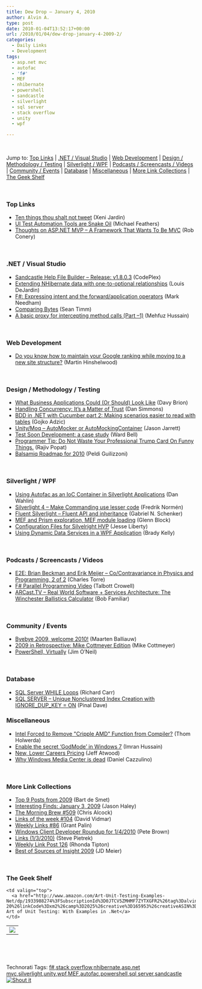 ```yaml
---
title: Dew Drop – January 4, 2010
author: Alvin A.
type: post
date: 2010-01-04T13:52:17+00:00
url: /2010/01/04/dew-drop-january-4-2009-2/
categories:
  - Daily Links
  - Development
tags:
  - asp.net mvc
  - autofac
  - 'f#'
  - MEF
  - nhibernate
  - powershell
  - sandcastle
  - silverlight
  - sql server
  - stack overflow
  - unity
  - wpf

---
```

&#160;

Jump to: [Top Links][1] | [.NET / Visual Studio][2] | [Web Development][3] | [Design / Methodology / Testing][4] | [Silverlight / WPF][5] | [Podcasts / Screencasts / Videos][6] | [Community / Events][7] | [Database][8] | [Miscellaneous][9] | [More Link Collections][10] | [The Geek Shelf][11] 

&#160;

### <a name="top"></a>Top Links

  * [Ten things thou shalt not tweet][12] (Xeni Jardin)
  * [UI Test Automation Tools are Snake Oil][13] (Michael Feathers)
  * [Thoughts on ASP.NET MVP – A Framework That Wants To Be MVC][14] (Rob Conery)

&#160;

### <a name="dotnet"></a>.NET / Visual Studio

  * [Sandcastle Help File Builder &#8211; Release: v1.8.0.3][15] (CodePlex)
  * [Extending NHibernate data with one-to-optional relationships][16] (Louis DeJardin)
  * [F#: Expressing intent and the forward/application operators][17] (Mark Needham)
  * [Comparing Bytes][18] (Sean Timm)
  * [A basic proxy for intercepting method calls (Part –1)][19] (Mehfuz Hussain)

&#160;

### <a name="web"></a>Web Development

  * [Do you know how to maintain your Google ranking while moving to a new site structure?][20] (Martin Hinshelwood)

&#160;

### <a name="design"></a>Design / Methodology / Testing

  * [What Business Applications Could (Or Should) Look Like][21] (Davy Brion)
  * [Handling Concurrency: It’s a Matter of Trust][22] (Dan Simmons)
  * [BDD in .NET with Cucumber part 2: Making scenarios easier to read with tables][23] (Gojko Adzic)
  * [Unity/Moq – AutoMocker or AutoMockingContainer][24] (Jason Jarrett)
  * [Test Soon Development: a case study][25] (Ward Bell)
  * [Programmer Tip: Do Not Waste Your Professional Trump Card On Funny Things.][26] (Rajiv Popat)
  * [Balsamiq Roadmap for 2010][27] (Peldi Guilizzoni)

&#160;

### <a name="silverlight"></a>Silverlight / WPF

  * [Using Autofac as an IoC Container in Silverlight Applications][28] (Dan Wahlin)
  * [Silverlight 4 &#8211; Make Commanding use lesser code][29] (Fredrik Normén)
  * [Fluent Silverlight – Fluent API and inheritance][30] (Gabriel N. Schenker)
  * [MEF and Prism exploration, MEF module loading][31] (Glenn Block)
  * [Configuration Files for Silvelright HVP][32] (Jesse Liberty)
  * [Using Dynamic Data Services in a WPF Application][33] (Brady Kelly)

&#160;

### <a name="podcasts"></a>Podcasts / Screencasts / Videos

  * [E2E: Brian Beckman and Erik Meijer &#8211; Co/Contravariance in Physics and Programming, 2 of 2][34] (Charles Torre)
  * [F# Parallel Programming Video][35] (Talbott Crowell)
  * [ARCast.TV &#8211; Real World Software + Services Architecture: The Winchester Ballistics Calculator][36] (Bob Familiar)

&#160;

### <a name="events"></a>Community / Events

  * [Byebye 2009, welcome 2010!][37] (Maarten Balliauw)
  * [2009 in Retrospective: Mike Cottmeyer Edition][38] (Mike Cottmeyer)
  * [PowerShell, Virtually][39] (Jim O’Neil)

&#160;

### <a name="db"></a>Database

  * [SQL Server WHILE Loops][40] (Richard Carr)
  * [SQL SERVER – Unique Nonclustered Index Creation with IGNORE\_DUP\_KEY = ON][41] (Pinal Dave)

<a name="sp"></a>

### <a name="misc"></a>Miscellaneous

  * [Intel Forced to Remove "Cripple AMD" Function from Compiler?][42] (Thom Holwerda)
  * [Enable the secret ‘GodMode’ in Windows 7][43] (Imran Hussain)
  * [New, Lower Careers Pricing][44] (Jeff Atwood)
  * [Why Windows Media Center is dead][45] (Daniel Cazzulino)

&#160;

### <a name="links"></a>More Link Collections

  * [Top 9 Posts from 2009][46] (Bart de Smet)
  * [Interesting Finds: January 3, 2009][47] (Jason Haley)
  * [The Morning Brew #509][48] (Chris Alcock)
  * [Links of the week #104][49] (David Vidmar)
  * [Weekly Links #86][50] (Grant Palin)
  * [Windows Client Developer Roundup for 1/4/2010][51] (Pete Brown)
  * [Links (1/3/2010)][52] (Steve Pietrek)
  * [Weekly Link Post 126][53] (Rhonda Tipton)
  * [Best of Sources of Insight 2009][54] (JD Meier)

&#160;

### <a name="shelf"></a>The Geek Shelf

<table border="0" cellspacing="0" cellpadding="0">
  <tr>
    <td>
      <img data-recalc-dims="1" decoding="async" src="https://i0.wp.com/ecx.images-amazon.com/images/I/51FXRestkbL._SL160_.jpg?w=660" />
    </td>
    
    <td valign="top">
      <a href="http://www.amazon.com/Art-Unit-Testing-Examples-Net/dp/1933988274%3FSubscriptionId%3D0JTCV5ZMHMF7ZYTXGFR2%26tag%3Dalvinashcraft-20%26linkCode%3Dxm2%26camp%3D2025%26creative%3D165953%26creativeASIN%3D1933988274">The Art of Unit Testing: With Examples in .Net</a>
    </td>
  </tr>
</table>

&#160;

<div style="padding-bottom: 0px; margin: 0px; padding-left: 0px; padding-right: 0px; display: inline; float: none; padding-top: 0px" id="scid:C16BAC14-9A3D-4c50-9394-FBFEF7A93539:f3ea2502-ba11-445b-912a-74007d645fc2" class="wlWriterSmartContent">
  <!--dotnetkickit-->
</div>

&#160;

<div style="padding-bottom: 0px; margin: 0px; padding-left: 0px; padding-right: 0px; display: inline; float: none; padding-top: 0px" id="scid:0767317B-992E-4b12-91E0-4F059A8CECA8:e3ec5391-85f9-4034-95c7-d6f5edb8f200" class="wlWriterSmartContent">
  Technorati Tags: <a href="http://technorati.com/tags/f%23" rel="tag">f#</a>,<a href="http://technorati.com/tags/stack+overflow" rel="tag">stack overflow</a>,<a href="http://technorati.com/tags/nhibernate" rel="tag">nhibernate</a>,<a href="http://technorati.com/tags/asp.net+mvc" rel="tag">asp.net mvc</a>,<a href="http://technorati.com/tags/silverlight" rel="tag">silverlight</a>,<a href="http://technorati.com/tags/unity" rel="tag">unity</a>,<a href="http://technorati.com/tags/wpf" rel="tag">wpf</a>,<a href="http://technorati.com/tags/MEF" rel="tag">MEF</a>,<a href="http://technorati.com/tags/autofac" rel="tag">autofac</a>,<a href="http://technorati.com/tags/powershell" rel="tag">powershell</a>,<a href="http://technorati.com/tags/sql+server" rel="tag">sql server</a>,<a href="http://technorati.com/tags/sandcastle" rel="tag">sandcastle</a>
</div>

<div class="wlWriterHeaderFooter" style="margin:0px; padding:0px 0px 0px 0px;">
  <div class="shoutIt">
    <a rev="vote-for" href="http://dotnetshoutout.com/Submit?url=http%3a%2f%2fwww.alvinashcraft.com%2f2010%2f01%2f04%2fdew-drop-january-4-2009-2%2f&title=Dew+Drop+-+January+4%2c+2009"><img decoding="async" alt="Shout it" src="http://dotnetshoutout.com/image.axd?url=https://morningdew-bpc6g3a0fgaxdxcu.eastus2-01.azurewebsites.net/2010/01/04/dew-drop-january-4-2009-2/" style="border:0px" /></a>
  </div>
</div>

 [1]: https://morningdew-bpc6g3a0fgaxdxcu.eastus2-01.azurewebsites.net/#top
 [2]: https://morningdew-bpc6g3a0fgaxdxcu.eastus2-01.azurewebsites.net/#dotnet
 [3]: https://morningdew-bpc6g3a0fgaxdxcu.eastus2-01.azurewebsites.net/#web
 [4]: https://morningdew-bpc6g3a0fgaxdxcu.eastus2-01.azurewebsites.net/#design
 [5]: https://morningdew-bpc6g3a0fgaxdxcu.eastus2-01.azurewebsites.net/#silverlight
 [6]: https://morningdew-bpc6g3a0fgaxdxcu.eastus2-01.azurewebsites.net/#podcasts
 [7]: https://morningdew-bpc6g3a0fgaxdxcu.eastus2-01.azurewebsites.net/#events
 [8]: https://morningdew-bpc6g3a0fgaxdxcu.eastus2-01.azurewebsites.net/#db
 [9]: https://morningdew-bpc6g3a0fgaxdxcu.eastus2-01.azurewebsites.net/#misc
 [10]: https://morningdew-bpc6g3a0fgaxdxcu.eastus2-01.azurewebsites.net/#links
 [11]: https://morningdew-bpc6g3a0fgaxdxcu.eastus2-01.azurewebsites.net/#shelf
 [12]: http://feedproxy.google.com/~r/boingboing/iBag/~3/1Au4bKbGkvE/ten-things-thou-shal.html
 [13]: http://blog.objectmentor.com/articles/2010/01/04/ui-test-automation-tools-are-snake-oil
 [14]: http://feedproxy.google.com/~r/wekeroad/EeKc/~3/bV0IUIL690Q/thoughts-on-aspnet-mvp--a-framework-that-wants-to-be-mvc
 [15]: http://shfb.codeplex.com/Release/ProjectReleases.aspx?ReleaseId=29710#ReleaseFiles
 [16]: http://whereslou.com/2010/01/03/extending-nhibernate-data-with-one-to-optional-relationships
 [17]: http://feedproxy.google.com/~r/MarkNeedham/~3/_i_TA1ce5nc/
 [18]: http://elegantcode.com/2010/01/03/comparing-bytes/
 [19]: http://feedproxy.google.com/~r/burncsharp/~3/oiWz_ifg3-Y/a-basic-proxy-for-intercepting-method-calls-part-1.aspx
 [20]: http://feedproxy.google.com/~r/MartinHinshelwood/~3/vDE0zhRYqfQ/do-you-know-how-to-maintain-your-google-ranking-while.aspx
 [21]: http://feedproxy.google.com/~r/davybrion/~3/xKpJ2fsNH5M/
 [22]: http://blogs.msdn.com/dsimmons/archive/2010/01/03/handling-concurrency-it-s-a-matter-of-trust.aspx
 [23]: http://gojko.net/2010/01/04/bdd-in-net-with-cucumber-part-2-making-scenarios-easier-to-read-with-tables/
 [24]: http://elegantcode.com/2010/01/03/unitymoq-automocker-or-automockingcontainer/
 [25]: http://neverindoubtnet.blogspot.com/2010/01/test-soon-development-case-study.html
 [26]: http://www.thousandtyone.com/blog/ProgrammerTipDoNotWasteYourProfessionalTrumpCardOnFunnyThings.aspx
 [27]: http://feedproxy.google.com/~r/balsamiq/~3/sErBU7CNTGg/
 [28]: http://weblogs.asp.net/dwahlin/archive/2010/01/03/using-autofac-as-an-ioc-container-in-silverlight-applications.aspx
 [29]: http://weblogs.asp.net/fredriknormen/archive/2010/01/03/silverlight-4-make-commanding-use-lesser-code.aspx
 [30]: http://feedproxy.google.com/~r/LosTechies/~3/MdaKNPkSPNs/fluent-silverlight-fluent-api-and-inheritance.aspx
 [31]: http://codebetter.com/blogs/glenn.block/archive/2010/01/03/mef-and-prism-exploration-mef-module-loading.aspx
 [32]: http://feedproxy.google.com/~r/JesseLiberty-SilverlightGeek/~3/wwflHlen_Nw/configuration-files-for-silvelright-hvp.aspx
 [33]: http://www.codeproject.com/KB/WPF/DynamicDataWpf.aspx
 [34]: http://channel9.msdn.com/shows/Going+Deep/E2E-Brian-Beckman-and-Erik-Meijer-CoContravariance-in-Physics-and-Programming-2-of-2/
 [35]: http://talbottc.spaces.live.com/Blog/cns!A6E0DA836D488CA6!422.entry
 [36]: http://feedproxy.google.com/~r/msdn/bobfamiliar/~3/hfs7AlyQcng/arcast-tv-real-world-software-services-architecture-the-winchester-ballistics-calculator.aspx
 [37]: http://blog.maartenballiauw.be/post.aspx?id=b577cdcd-32f3-440e-8822-3d98b9033f91
 [38]: http://feedproxy.google.com/~r/LeadingAgile/~3/fzl0I2TemPE/i-think-that-2009-will-go-down-as.html
 [39]: http://blogs.msdn.com/jimoneil/archive/2010/01/04/powershell-virtually.aspx
 [40]: http://feedproxy.google.com/~r/BlackwaspLatestAdditions/~3/FGE-13vS7HM/SQLWhile.aspx
 [41]: http://blog.sqlauthority.com/2010/01/04/sql-server-unique-nonclustered-index-creation-with-ignore_dup_key-on/
 [42]: http://osnews.com/story/22683/Intel_Forced_to_Remove_quot_Cripple_AMD_quot_Function_from_Compiler_
 [43]: http://feedproxy.google.com/~r/Ithinkdiff/~3/tpls1CgPwGc/
 [44]: http://blog.stackoverflow.com/2010/01/new-lower-careers-pricing/
 [45]: http://www.clariusconsulting.net/blogs/kzu/archive/2010/01/03/WhyWindowsMediaCenterisdead.aspx
 [46]: http://community.bartdesmet.net/blogs/bart/archive/2010/01/03/top-9-posts-from-2009.aspx
 [47]: http://jasonhaley.com/blog/post.aspx?id=107d6a49-3777-4baa-9870-a24875708f3e
 [48]: http://feedproxy.google.com/~r/ReflectivePerspective/~3/Xwdah1JPMb8/
 [49]: http://feeds.vidmar.net/~r/BiteMyBytes/~3/3IgHJtNNayY/links-of-the-week-104.aspx
 [50]: http://grantpalin.com/2010/01/03/weekly-links-86/
 [51]: http://feedproxy.google.com/~r/PeteBrown/~3/_siINSPKVRM/Windows-Client-Developer-Roundup-for-1_2F00_4_2F00_2010.aspx
 [52]: http://spietrek.blogspot.com/2010/01/links-132010.html
 [53]: http://rhondatipton.net/2010/01/03/weekly-link-post-126/
 [54]: http://feedproxy.google.com/~r/SourcesOfInsight/~3/BcpxJRHvx_g/